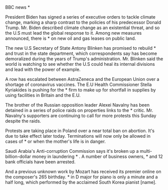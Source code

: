 BBC news *

President Biden has signed a series of executive orders to tackle climate change, marking a sharp contrast to the policies of his predecessor Donald Trump. Mr. Biden described climate change as an existential threat, and so the U.S must lead the global response to it. Among new measures announced, there is * on new oil and gas leases on public land.

The new U.S Secretary of State Antony Blinken has promised to rebuild * and trust in the state department, which correspondents say has become demoralized during the years of Trump's administration. Mr. Blinken said the world is watching to see whether the U.S could heal its internal divisions and lead with the power of example.

A row has escalated between AstraZeneca and the European Union over a shortage of coronavirus vaccines. The E.U Health Commissioner Stella Kyriakides is pushing for the * firm to make up for shortfall in supplies by using facilities in Britain and the E.U.

The brother of the Russian opposition leader Alexei Navalny has been detained in a series of police raids on properties links to the * critic. Mr. Navalny's supporters are continuing to call for more protests this Sunday despite the raids.

Protests are taking place in Poland over a near total ban on abortion. It's due to take effect later today. Terminations will now only be allowed in cases of * or when the mother's life is in danger.

Saudi Arabia's Anti-corruption Commission says it's broken up a multi-billion-dollar money in laundering * . A number of business owners, * and 12 bank officials have been arrested.

And a previous unknown work by Mozart has received its premier online on the composer's 265 birthday. * in D major for piano is only a minute and a half long, which performed by the acclaimed South Korea pianist [name]. 
